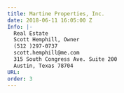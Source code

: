 ```yaml
---
title: Martine Properties, Inc.
date: 2018-06-11 16:05:00 Z
Info: |-
  Real Estate
  Scott Hemphill, Owner
  (512 )297-0737
  scott.hemphill@me.com
  315 South Congress Ave. Suite 200
  Austin, Texas 78704
URL: 
order: 3
---
```


